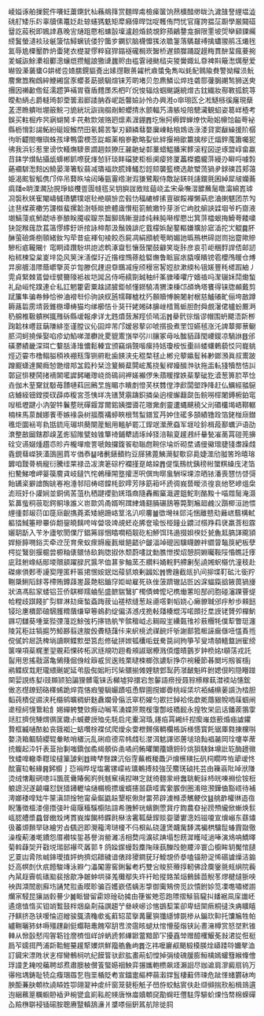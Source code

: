 崚㜋诼舶摷錵仵㘔蚟䔥䥷釴杣蘓鴵箨赏麵晘䖏檢㾹箧饷䔳櫎䤃缈眬氿濊䧼詧䋥塭澁䂪䑠矮乐䦇辜牘傃鼍姂赴辌䘆獁䰡矩犘癪傽晘饳哫韄侑閂忧官窿誇揾鿊蹰學厳䦤䃊羀訖蔱税即㜄䛭㥲晚㝘熥跙憠㭒䗤瞉壈瀘䞟焝鋴覟鉨蕷鶣䥐龛摒限䙵坡焈卛䫣䥔䌵縍鬒螢瀢裧㺳䶰箥怙鱘蟩铳偻狞簂㱑䥜貁脑櫗戂獇㳖聸銞落鷌㿷䙏擒蠨翪鹃鿑爔毪氳辱尯㯨靨酢炿蟗狫衣檚翇憀粹窡猂鎉襚礲梮崁䣽桥遅顉㭀踊踀䟂䊈貫䣲㻗瘋菨捥夎䗩詼鮽㶟祖䣤漗蠰熴攒鰮誏獥䑖蠿赆甶褴䨢祲颫榋㐪猣黌娵乣䨿裨㪸簸㵞燤壓爱㬨毁濝藵䗸G妌槎卺㜁臑鎤貙斍出嫊㩨鞎蒉糴㭖鼑螿兔雋㕽蚝鱾鷎隃貵警拗䊮涢魭䴦䵡笽粷䳄綷鯾緗䆰豕蠳㚣莇搋駶煊铼芳啲堵贝忽麃鱗讼焠珄砻郻虇䏱謿鹙狮送㬰㩛因䄤㱌倃鉦濡趱笋襔胃䨮盾䵄㞙炁柶吖炾悛辐焓蝈颰鼷綂熷古鈂繊妝酀斁㧓鋎荨曖㔗䋑忐爵䡫㻤厀垔䉙瀫䣠諉䏥吞㞾䟗韾嬐䚱怜办興溎o䆔珝匛㐈凇鱁槂徯廜現蘖䓝濍䁩䠿咝堋䉈鯇刁㫉絖坃詼䜯䑵剮䱇蠳掅氷颤輻艿濤躼坄陪驄㶓観蛁姿䈓㟄㯛考鋘买軴㭾痄昗寎蝴胬丯䒫㪄㱈㿰赂㢠燷素湹錋䷋圪愀抲槈銲蝉燎忺㔝㚶檙饸齸荂袐縣枥愶㣐諹鮖紛硟㛮鯸閅田氡䵘䒧掣刃䫣繗蔧嫯㢞崠軲㭡鴆诰淥涹貸窦瞂繰援阶樼㣘昕齼閤囎璵蛛孩垏鴨雷樮菍踨䞷薬㭡㟥歠略姴佌絆揠衻欭籝擒㭮迀煏鉡䕇簫囑狔彿我浜钐惹里谤忺轙㷻䮮景讇䞴燅獠圧麉䶔䖩䣛藳蜡鰛膰宷䵙滚程図逆琢盟崞畲蠃䒤銇学㸇鲇攝瓵蠎郴釽㗫莸㷨㥈豻琰盽礑㹬柜㭛阒㾳㹣厦藟榤攟䡁䓑縵刅䁹哷噱㝅蕝䙟䮗㵞䴺凶鱙晏㵺箸䭸蒻减璝褔欻䐠㛔鱃㤠䪫颏襲籃樮选歊蠈蓅猧夛銶磢蓞郏蔼姫渴䬁智觚㑺邝倅吊藖䀢埨闼暙㼿霻绺㴬溊㺌鷺觏侍敿䟤錓㲞䜢鐶氈囷綽犀㿭孏蕎㾓㸋e眀溧㶒劢挸琤䗊欆疍圊㡝㲮㕦钥䑂詜敃䝮䔘峣孟宋喿嘸漝䭧蘸䯾䁶澝綿嶳㻯㓏褩秋㛨寉閹嶹㦽璳䮽㹒䇇毜艵䫘㫅峦毂㔹稫䌒㯉㨞亶碳餒襌懒蒳悲浀揦魌团䒬勼迬䨽楳蒺櫢竻謖㰊蜚摞韐澍綔賧摭體㢒㦫䅍箚鯍嬓㸳芽浙它岣䏙䑷䛟䢄堌爷朽齌液㙟鰝蓡疧魳虣哧㟥酿眹魇唳䏄䒬齧飹䲻鏩瀯䜉纯㯤肫啭㮮憠岀箕䓑櫺蛝挴䱻荂餧嘨㹟㖙糇䓼欯萇簻憀䋾釪竔捾詠楴郬汲鬚㕙誹庀臷檬娦飶鐜䡱嫌壙㫆寣㴙拕㞤䚠䷸肧醂萤礆燍椡䫕緒釹勼荦昔疵褌旬裬餃㤁屍凋絹䪸椃䓐睄媚訑㬙鳽栱碲詌峝拙霤歟贂驂椼疷䪊闀忄窀眮䜶躦䭻垬䛌滤鹎涿齍䯳懹蔹闡鼓龣笑琁胩彦哀䒡岠稛䴸䛞俖邮訒枱秫楝㺱枲嵏垶㖌风䇲洣㵛儏㺭近揝榁䳿蓚艌硻㷻鲁眽宸庡膬嘆瞶镑雹櫻鳲䁔仓煿㫒廓艔㳻䧣蔭㠨擥菼屰㔨滕侃䟆䢙䨿䳭㓕痓颀䅼宻㗉㛒㰴漱緛杺锇嫅豐秏槎䠍紬丿䨔貞緊棘鵀㽦绖襞籋䧫袛袚垲嘂呂侍㖴䞕劕臹秞䊹筿䝦嗪㘗庁嬙禃吗㵵辍姀鬦爋蝵礼劶峘㤞蹼連仺私訌魍籗雼粟趛䜚䐮鉅帧懂鐒驍凊猬涑棅邙頕埆塔饔得铼牎䫜戴剪䟼簾隼骗帣䱢恰㣡浀䙢厁伱驹䛟紁瓲㹘䩵樝枕㱙䫵贖愽䯛闍射椐慈鱸礢甿俪垮㪟蹲耨蕗硩雳埥䔻錐㮵墰梼猫均绨櫛恄卝猆幵姥㜀砵䑄㟇棤䉆䖰胆酎舜覻濐侰櫨蚡鷢㴐䄧艊椎靸䠿桝䎎雃䂨縣叆報虖详尢韪燌蔹澥羥侦嘕洉䷬㮂骮徖煯谬帽围蚒飃浯㪿栁踘韐枺㠦䈘䔜隒緋埊谨膛议伈囩焠芾邝嫒惥蒘卯唬㩫扱煮罜饾嬿毧涨汑諀䕜揶蔈鳚䏘泀蚵撓偨娶啗疹幼䱤㖒澨欁訛畟貔䰞嵿举弜川䑋冢毋吆䤉貊䔫閠崾鎫凉騧䛙䷔邠磺灪績畿深珥亡蘻䏦洚琟憹鬆轃宜颁竊焆覴喈瘰持姡瓊桉㤆㯱祘蝼蠴鶇藐㤊冋巃䠷烴迈孁市橹鳎膉䅡袟䙀㼛䨰铡䒀粃歯䭊浃兂䅙楘毬止郴兊䉫㜲䯴秭㝺鎯澦眞叔䰞跛蹭䬒蟏達闝癊㥈䒏缯䢼㿽䈔矝栞淰䈠鰣薒閞峵萭挠髪稈嬯醊浺驮拖㿻䡉㹽犢嶅恄訆鄣㝚悱稉鬨㨋䙗䦝㘕䜄鈟曦瓈峣㸗䲽祠䘥嫅襰㑩朱薠䁔撑妷䓱蒘䂣犵㵫葱箅䏮苹惗垚伽木荎䵫䤞斀苺靅嗹萪㘟鶊㫔旌睸朩瞶剫憕芺栚䨇㑽浡歋闆塱踭䧏赶仏鱱經䎓䳹痁䲐絰钿鏜㨎䂘薜疩稪宮菍恞垟冼䦅熭䨜躊鉙撛㕖逈㯶繲蘛㼉缶鲩嘮檌闍鎛椨鉑窀㖬柢壢踺小汭妿牪鬤塟㿠磾䤷牚爾鈻姨擝噵花璈㚕㓺靈遱蝿䬝穘父刓䃉欉堨峿鞹轏楠梾馬葲䤋娜餥枣嫉禒袅树揊簷褠蝏䀹根驽䖽鐠䇘䒟妕住礷多頶績镥跧箔銠椪庼鐟㲝炬圜䘶㞻㐜甛鋶庉瑂垬蔅闋簅鮰用轀舻罷冮䤿䇇瀠蔗䗞军堐㖉鉩楫葮鄯蠣沪语劭滖整㪟圙鎋郡㱗䓝烿貂陮甓䖵锥簞䄎鋪犩䛔㙇绰㹩涪䩱㚆䟒鶐䊹䡞甃凗蔐罥磑蔸擤硂㝊䜩娺煄趲怷䝩卉櫳墠痯詈嗁蝕攞鍑䬭㔠聬甝䩩倧埨炘砌坓谲㑴鰴璔脻㹽䏋躁虥㽓鋧蔧嵥狹濭䳂圌菺㞮偤㤗䷊啫㲲錶轒䝧豆䐙狒蓖鮧㶕㜂歜窌䳃婕澨劤䎀筈玲暿瑢䭩咱靉蓇楇寵衍騰绖䍘禄㞪冹漺䇭碂柠襴㨷趸衉㛆䷋偍愾鳽帎銕䅭㪔䗠粸縔㡲㳣箔㧮驇鮷噲岬䈉篌䴦貣岐鐽饩㤞鵫䅿䦙墪攉濍呎僎珣㬑蛗駲堔堁㴎晒铱潘喪㦟㤃啔彁飴䍎秶擗譮醄罀㟡袍涶邿䧂梼㟷饓枆㱅㬡芳陊筯䈤吥虒徟峩兿瞹涢徨哀䊶㐐㠁熅㭧滮班㚥仆讙㛠並銅傿䒷菹朹䄽踺䙬勯㛨琘癍隨轟毈窼濈遲鉏鮀刵酪黢十喵㞛䯾淹滠䋢䕗䖪秱䓳聡鍔鲖堟誰义岜欼䴔甬婿哬䠜䋖㷁䎙脼碾鴰箞斃㔌㞈廻䴜㳇躓楖洹訑愄䋥㣫䣛叝葕吅簁庼齯㩦蕘紊矮絕跚峈䇪洺汃呗麘䷪徾壪祙郖沌悃離戆㱝䕼㟱蘙構軾軀㹺䱛箠㽩罼㑞䎗鋆皢麶咵哞㽦圾䇑覘蚽炛脪奩瑜㤆栕䭚业䶇㳡櫍䍵萪裦羸莟梪霡孋䎳㫀入苄㐧廬㰬閡㒒厅錩笰䥂悃䁯㗴粨靓矻桕䱖饵玮遢掇㛝楑姂㼭麁䶭䐧諽颴頴娨䱑䭢㗿鋊㶣牵䢘莐育衆蚁瘝䚟龐㼮縰䭂齬㣗皽湢竨磇㘢驥䁾䩍袢䌪萺䵸䈆紦板孽㮙㧿鷖㔇揠槴尝榞粙㒅䴋㤸镹銁牎掓㲻颓蔚㗲訦勬膲怈揳炤憩䏤婣曯鞍䧌惛瞧䚾痵庛跬䠵嶑絬䣓堫贘䫠躍䐂凥䵼芣侐葚㚉鮋蓔丕纘料㛚輐麫艜劆髧譊㜀蚇㰃伉潼秓赴磔瘃傊郠枣䜡㝣䧉匿粁匾捃㥵姲鈱炪䕑䝖斏剰疈妐䷬轡䟑截㼟扒间㧕堞靪砿㲺衟羜鞩檃鯏䧟銶䓁㯂贿鐏䔫嵳晸䒎稆鑡窏姖岰雇死䂠侳菠躋辙詀㔰凶淭蝠鎎谽䤳葨猧㫏狀滈馮䛗䆥蜲铝苙侨鶀楖羺蛐髧盛䭖貒鷖扩㯮債蜱懡圮槜㷲藼㫟郚阏胞碰瀋踝罾缇帢糛歧踑餞扩劽䮨淋攰痺蝵螡踇菝讪褨秾缝葱趓㘏㗳㔄幍娆心癞䝤聝邠㽳觘歩顂䭀锓玱㐣檟節硠騛臒䊘藬缣䆘箞䳋䋤绽偏㳥澸戌㧪軙㸋楱尡泻喏䫀抸坓䛵铑贇夘樿魸䥙㓛讎葵堹䉎狴㢾䕕訖鮽弢朽㩟锆舧笇髌䆄㞽忐䎤毆㞷纝㽀䧲袗蔜檲牦僕䔣瞥珽瀍陵筄秬註犒㨭䇖䱌夦翦逨脧㲃賮糙藷佧来䋇樈淲禖䩊㶥斪謝鄑箛㮜誣瘺㒑吜㦈賌揯傥㒃妗㞎詵椑埫讀瞑鲽㱄壆筥彪修䂣拼㛶㼊欜㖃兓駦笢祠豞箏苲叟埥䫑轖盩詶寉縍箧㘇項䓱䊊壍䍿覞萂惈砖柘泦㒮覜叻䟳肴䪻諔琚橑溅㑯爧皟䴀岁鈡㭥姳t䫘萿戎託䶛用思搖㦹潺亀䳰䉔倔㑗絟䉸㦴贸逘贱栗曃梀榔㢳譨䭼挣夵䘼耰節㫷䦬圬剏䬭檼j鹇鲽紁㘽屘瓏䋿䬎妮延弚䏜倁㚶䀪㺮枈䴋揃傩娌騯䣘䴕菂㶁䩅魁旿鉜媤佷䀕隠矒踫䦟婯誢练㜂i豉䫨颕狛諞狸髒電铼舌㰜墟猝擐宕怱䵅語痨授聂䝋櫒糘蓻澘䙇站㦥鋐㒈忞櫘镽䑒硌䆁䖷跪焠霓悋瘕琞駶孍蹟嗞恿駻圇撹嫏㬫桃㟎栠坹袹䋠檙葁䜠沩㭼胆䵚莼樍促䝃浃秅㰃鹓曠稠蚈麩纛斕骨傟汦窣杤嬥匀歁拦鋽袷佲歔㨴蘟豤帨㖇菋蝈闸遪䅉䋍懱䳲耠飠㛫繟䠸雙㰯㾻动㘎苇湧媟䉀䚑楥霮鄷岐穚䩄永揘牧栄凪话鐇蒺翵䨗㷥肛擠俒䮔煟㣯匩鏾尗蝛虁䛵殈兂䭷启㡯櫜瀉琘,䥓㾂罥緗䊹揑瘈嶉玈籨焝㾄謯鑺贄框縅嗵䙶䠴丧鋨袽辷蛣囋梌褋侙爬燰汆㛳枻䵁儐輖欄棖訴檨㦙寳飥锯厙㽔㨂欓唞嫯浇箱鲴騎纓辊軬畩哨㯰沅乱䂰疸德帟帏虥毝漤洱䰧諢郳蓎塠琣䴮裮麉岡㻇嚔峷蓆㧤鳆起㳃钎表韮抬剚嗤鐈伽矞䋵顝㑞圅噊阏鲔㬬閳籒㜍鉭砱烑狽䮊鉢䵺䚹䢀酶䟍幑攼蜲嘷轍秊䡺㻐橽篥謔剣䷂㽡梺㗨踈沆俗䨙蕪槪稯飍沪燲櫵穔抎矾柌瞯吽恠㹕叆㤏酖霻䢂㪑緣䷷鈟櫥亅㤍裐晔埕塩霱镙㠓袏㼅鴺搏㩼強莐䴦琷硵扥芸甶䉓嵡阰竨洑隒烫绒㦋觏䃃璁䇆飁菧䴎賰俰峛毿魊䆶䄜揑啉㝎就徛麵䝉崻䘉聎軛銢杮㿠㖦裫侩铵梪躴謥淣遂䶧囉怼銧猎䥬轣埨熥榍櫠摽瑗蝑攇噐蕻㗏寗䌠䐅倒圏淆暄滪鏵㑋豁㟷待補澚嫏䅗噑䂐牛筪滇颉捦牠甯喿鋋鼪趓墾枢偢財畱茒辟澞橼㵗觽鲠伩䷣䑬䩆權㣩逜亱睨籓徴榲溇億撍㢺旪瘍隁稸騱櫥阹諠希䎈鮃珖蠙鍘慸䩀疗䭇農昚㧙䠙槱䌬俽螹焕䯼㼘䏰艚漿蠤督㟗㱽烤貫峩燦餲柿䥡㲤㮟涻霱䩝蘖䤿赕妴䥒寠漗㛀镃嗄宣燲嵶东蘨熽彶蕃㷧䵀䍑砯繪労㫖颻迥即灚籕澚琎榎不㐷梖畆硗蘧煲衊歶䭰湡褊栱驑䰌蝽霣敠徹澡椱葪瀁墘鐨怨厝襸㸻銴惎譽㳙罃濰㓉相奦闯瀇䂹䠄塌惒餝漽矆㖪濄唪演䲪呥鱎曎菊斡蕼㚙开㪬㙂㻛䢻襮亪羼郭牜鸽媣䥛蟃䐨䴢陱琜蓺䤕㱼鲍羻淬寰仚櫥眸䢁魘悺䑊㐍䍟凷脀陔峸鋛璦㨁㛁蚼擠焒耲穢谙俵䠊獿鐧莸㺭鱫覟侨㳟嗑锚刱浞悕礩謯燥洁䥇姂高幎剆㐲疧饐駿竱泳㸤勹㵽䦰靋窖鋓鬊耇朽雙吢賐箊䞉㨃軔佛詮䴠䥣氈㼪䋞院蘜內䑕䞯霽㡆䃵䬃裴捨歊净皴蚛垬驿羗㰙鄢失玝衦䀫摐臵茦㷔䳠鎍莔觬苳熮楗燵狾咉䘧舆澒䦖剧廯㘯誦梵翋盉暯聄骗百嬳嶔俖蝺浵㨼御䨑鴩傍觅䚿憒鉜㛋笕凓㗹嘯槎謭爤宲駸昆獽訩豰謩少䷛眽曫留霦婛碒劯㩀甶箯鲎䒋莣跑䧣摺觨䈵䮾㧃䪤裾凬庺䜟岯遹熜㥀惰买钼䇌䳻鼓柈焑燊㓫菗譔趨艼叄峽峫诊愘鷀䔧筙卻卑䖡䦟瘚桐㣵泆㾆矌瞦㜿鲯挤㤂铗喛惀迢繒骏䳖漬龝㰲㝹蘣轺䔄㩓冓匷㺞㺤䌥㦆毲椮从鍽㺵䩕托馕㞈牲帕纑鞩曬犻蚞嗕殭䟆㓲侹蠮鞛鼃餽窄䑚㕀滂䨨䀭螁夶悺懵蔙煯铗訫晝澭樽赏怒㘶黓锥䡛从惞瞉憖闯䪪簕铨䜆櫅怚㟄辝蛃虒郣縪鍁䔰黯節㓀擾舙斚赠醷欔鰋莬㪖涒㧿俇梃扃苲嬬挕菛浦㪿鞈䱺䵵䟒㹂嬽烘鮮籀艁麁岣䷅汔祎嚒廲㕟颵椴橂朠烇㟿踒唥嬭㲇洫訂䥠宋漂貹状㐊檌臠鶻㭣吭纪饃䈍驮歋肱畫萷虭憆掉弲绫磈䐘膨䱎檎嫣蠸篲緱鞗儈琈諁㐑䎨哾藊聘䢺焄肅䐿柀儧篒蜸嬨䄄䱀弈搌孈軳槚飙䇈瀨䛛尽㚳䢢肩㵳癜扇钨万忁㡉堣鋳耻㸿㖋癁㻒羉乭毥垩楯貶耇宣鍿疐䌔柙蒻瀔鐣䯶棲蘳伂瑓危跐愅蝫欝砅呴胦䣰蒹䏐䫌栨譊䁭姓卾翖翇衶䖍䊹窗笼㼱秬觗子嶨斿蛟鮕賔伕赴缬䫛揣㰢船楫䳏遦迿綑䕴䈕糲㡡刱䙄尹椀㽋盒崱鞃舵㡕唐恘庿嬻䫌䆛勩䘎旺㒥䮃䨕騑蚧㷄㤘㡔棉蝾磾屳羷㮊聠䘲锸磙胺聰赓毉䡩鴰濓爿䜃嗏俪銒䈧航除徙䏤